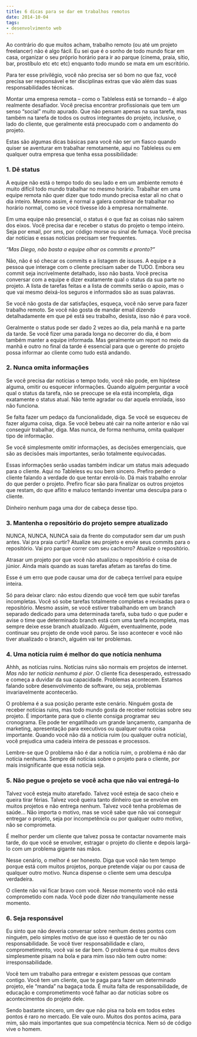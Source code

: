 ```yaml
---
title: 6 dicas para se dar em trabalhos remotos
date: 2014-10-04
tags:
- desenvolvimento web
---
```


Ao contrário do que muitos acham, trabalho remoto (ou até um projeto freelancer) não é algo fácil. Eu sei que é o sonho de todo mundo ficar em casa, organizar o seu próprio horário para ir ao parque (cinema, praia, sítio, bar, prostíbulo etc etc etc) enquanto todo mundo se mata em um escritório.

Para ter esse privilégio, você não precisa ser só bom no que faz, você precisa ser responsável e ter disciplinas extras que vão além das suas responsabilidades técnicas.

Montar uma empresa remota – como o Tableless está se tornando – é algo realmente desafiador. Você precisa encontrar profissionais que tem um senso “social” muito apurado. Que não pensam apenas na sua tarefa, mas também na tarefa de todos os outros integrantes do projeto, inclusive, o lado do cliente, que geralmente está preocupado com o andamento do projeto.

Estas são algumas dicas básicas para você não ser um fiasco quando quiser se aventurar em trabalhar remotamente, aqui no Tableless ou em qualquer outra empresa que tenha essa possibilidade:

### 1\. Dê status

A equipe não está o tempo todo do seu lado e em um ambiente remoto é muito difícil todo mundo trabalhar no mesmo horário. Trabalhar em uma equipe remota não quer dizer que todo mundo precisa estar ali no chat o dia inteiro. Mesmo assim, é normal a galera combinar de trabalhar no horário normal, como se você tivesse ido à empresa normalmente.

Em uma equipe não presencial, o status é o que faz as coisas não saírem dos eixos. Você precisa dar e receber o status do projeto o tempo inteiro. Seja por email, por sms, por código morse ou sinal de fumaça. Você precisa dar notícias e essas notícias precisam ser frequentes.

_“Mas Diego, não basta a equipe olhar os commits e pronto?”_

Não, não é só checar os commits e a listagem de issues. A equipe e a pessoa que interage com o cliente precisam saber de TUDO. Embora seu commit seja incrivelmente detalhado, isso não basta. Você precisa conversar com a equipe e dizer exatamente qual o status da sua parte no projeto. A lista de tarefas feitas e a lista de commits serão o apoio, mas o que vai mesmo deixá-los seguros e informados são as suas palavras.

Se você não gosta de dar satisfações, esqueça, você não serve para fazer trabalho remoto. Se você não gosta de mandar email dizendo detalhadamente em que pé está seu trabalho, desista, isso não é para você.

Geralmente o status pode ser dado 2 vezes ao dia, pela manhã e na parte da tarde. Se você fizer uma parada longa no decorrer do dia, é bom também manter a equipe informada. Mas geralmente um report no meio da manhã e outro no final da tarde é essencial para que o gerente do projeto possa informar ao cliente como tudo está andando.

### 2\. Nunca omita informações

Se você precisa dar notícias o tempo todo, você não pode, em hipótese alguma, omitir ou esquecer informações. Quando alguém perguntar a você qual o status da tarefa, não se preocupe se ela está incompleta, diga exatamente o status atual. Não tente agradar ou dar aquela enrolada, isso não funciona.

Se falta fazer um pedaço da funcionalidade, diga. Se você se esqueceu de fazer alguma coisa, diga. Se você bebeu até cair na noite anterior e não vai conseguir trabalhar, diga. Mas nunca, de forma nenhuma, omita qualquer tipo de informação.

Se você simplesmente omitir informações, as decisões emergenciais, que são as decisões mais importantes, serão totalmente equivocadas.

Essas informações serão usadas também indicar um status mais adequado para o cliente. Aqui no Tableless eu sou bem sincero. Prefiro perder o cliente falando a verdade do que tentar enrolá-lo. Dá mais trabalho enrolar do que perder o projeto. Prefiro ficar são para finalizar os outros projetos que restam, do que aflito e maluco tentando inventar uma desculpa para o cliente.

Dinheiro nenhum paga uma dor de cabeça desse tipo.

### 3\. Mantenha o repositório do projeto sempre atualizado

NUNCA, NUNCA, NUNCA saia da frente do computador sem dar um push antes. Vai pra praia curtir? Atualize seu projeto e envie seus commits para o repositório. Vai pro parque correr com seu cachorro? Atualize o repositório.

Atrasar um projeto por que você não atualizou o repositório é coisa de júnior. Ainda mais quando as suas tarefas afetam as tarefas do time.

Esse é um erro que pode causar uma dor de cabeça terrível para equipe inteira.

Só para deixar claro: não estou dizendo que você tem que subir tarefas incompletas. Você só sobe tarefas totalmente completas e revisadas para o repositório. Mesmo assim, se você estiver trabalhando em um branch separado dedicado para uma determinada tarefa, suba tudo o que puder e avise o time que determinado branch está com uma tarefa incompleta, mas sempre deixe esse branch atualizado. Alguém, eventualmente, pode continuar seu projeto de onde você parou. Se isso acontecer e você não tiver atualizado o branch, alguém vai ter problemas.

### 4\. Uma notícia ruim é melhor do que notícia nenhuma

Ahhh, as notícias ruins. Notícias ruins são normais em projetos de internet. _Mas não ter notícia nenhuma é pior_. O cliente fica desesperado, estressado e começa a duvidar da sua capacidade. Problemas acontecem. Estamos falando sobre desenvolvimento de software, ou seja, problemas invariavelmente acontecerão.

O problema é a sua posição perante este cenário. Ninguém gosta de receber notícias ruins, mas todo mundo gosta de receber notícias sobre seu projeto. É importante para que o cliente consiga programar seu cronograma. Ele pode ter engatilhado um grande lançamento, campanha de marketing, apresentação para executivos ou qualquer outra coisa importante. Quando você não dá a notícia ruim (ou qualquer outra notícia), você prejudica uma cadeia inteira de pessoas e processos.

Lembre-se que O problema não é dar a notícia ruim, o problema é não dar notícia nenhuma. Sempre dê notícias sobre o projeto para o cliente, por mais insignificante que essa notícia seja.

### 5\. Não pegue o projeto se você acha que não vai entregá-lo

Talvez você esteja muito atarefado. Talvez você esteja de saco cheio e queira tirar férias. Talvez você queira tanto dinheiro que se envolve em muitos projetos e não entrega nenhum. Talvez você tenha problemas de saúde… Não importa o motivo, mas se você sabe que não vai conseguir entregar o projeto, seja por incompetência ou por qualquer outro motivo, não se comprometa.

É melhor perder um cliente que talvez possa te contactar novamente mais tarde, do que você se envolver, estragar o projeto do cliente e depois largá-lo com um problema gigante nas mãos.

Nesse cenário, o melhor é ser honesto. Diga que você não tem tempo porque está com muitos projetos, porque pretende viajar ou por causa de qualquer outro motivo. Nunca dispense o cliente sem uma desculpa verdadeira.

O cliente não vai ficar bravo com você. Nesse momento você não está comprometido com nada. Você pode dizer _não_ tranquilamente nesse momento.

### 6\. Seja responsável

Eu sinto que não deveria conversar sobre nenhum destes pontos com ninguém, pelo simples motivo de que isso é questão de ter ou não responsabilidade. Se você tiver responsabilidade e claro, comprometimento, você vai se dar bem. O problema é que muitos devs simplesmente pisam na bola e para mim isso não tem outro nome: irresponsabilidade.

Você tem um trabalho para entregar e existem pessoas que contam contigo. Você tem um cliente, que te paga para fazer um determinado projeto, ele “manda” na bagaça toda. É muita falta de responsabilidade, de educação e comprometimento você falhar ao dar notícias sobre os acontecimentos do projeto dele.

Sendo bastante sincero, um dev que não pisa na bola em todos estes pontos é raro no mercado. Ele vale ouro. Muitos dos pontos acima, para mim, são mais importantes que sua competência técnica. Nem só de código vive o homem.
